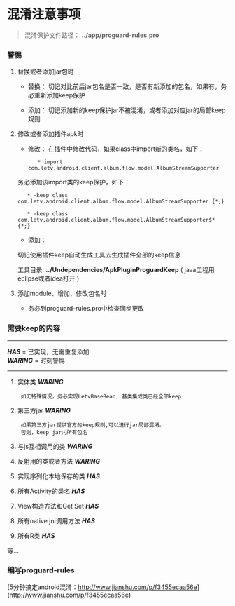 # 混淆注意事项

> 混淆保护文件路径： **../app/proguard-rules.pro**

### 警惕

1.  替换或者添加jar包时

    * 替换： 切记对比前后jar包名是否一致，是否有新添加的包名，如果有，务必重新添加keep保护
    
    * 添加：  切记添加新的keep保护jar不被混淆，或者添加对应jar的局部keep规则
    
2.  修改或者添加插件apk时
    * 修改： 在插件中修改代码，如果class中import新的类名，如下：
    
             * import com.letv.android.client.album.flow.model.AlbumStreamSupporter
    
     务必添加该import类的keep保护，如下：
    
           * -keep class com.letv.android.client.album.flow.model.AlbumStreamSupporter {*;}
    
           * -keep class com.letv.android.client.album.flow.model.AlbumStreamSupporter$* {*;}
    
    
    * 添加：
    
     切记使用插件keep自动生成工具去生成插件全部的keep信息
   
     工具目录:  **../Undependencies/ApkPluginProguardKeep** ( java工程用eclipse或者idea打开 )
    
    
    
3. 添加module、增加、修改包名时

    * 务必到proguard-rules.pro中检查同步更改

### 需要keep的内容
****
***HAS***    = 已实现，无需重复添加   
***WARING***  = 时刻警惕
****
1. 实体类    ***WARING***

        如无特殊情况，务必实现LetvBaseBean, 基类集成类已经全部keep
2. 第三方jar   ***WARING***

        如果第三方jar提供官方的keep规则,可以进行jar局部混淆。
        否则，keep jar内所有包名
3. 与js互相调用的类    ***WARING***
4. 反射用的类或者方法   ***WARING***
5. 实现序列化本地保存的类   ***HAS***
6. 所有Activity的类名   ***HAS***
7. View构造方法和Get Set    ***HAS***
8. 所有native jni调用方法   ***HAS***
9. 所有R类   ***HAS***

等...


### 编写proguard-rules
[5分钟搞定android混淆：http://www.jianshu.com/p/f3455ecaa56e](http://www.jianshu.com/p/f3455ecaa56e)


